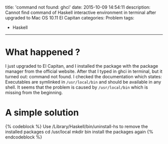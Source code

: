 title: 'command not found: ghci'
date: 2015-10-09 14:54:11
description: Cannot find command of Haskell interactive environment in terminal after upgraded to Mac OS 10.11 El Capitan
categories: Problem
tags:
- Haskell
---

# What happened ?
I just upgraded to El Capitan, and I installed the package with the package manager from the official website. After that I typed in ghci in terminal, but it turned out: command not found. I checked the documentation which states: Executables are symlinked in `/usr/local/bin` and should be available in any shell. It seems that the problem is caused by `/usr/local/bin` which is missing from the beginning.

# A simple solution
{% codeblock %}
Use /Library/Haskell/bin/uninstall-hs to remove the installed packages
cd /usr/local
mkdir bin
install the packages again
{% endcodeblock %}
